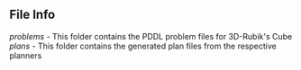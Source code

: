 ## File Info

*problems -* This folder contains the PDDL problem files for 3D-Rubik's Cube
*plans -* This folder contains the generated plan files from the respective planners
